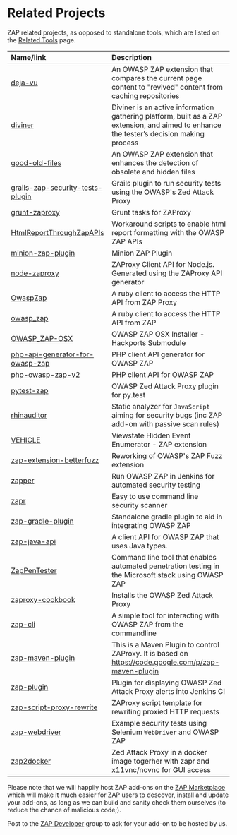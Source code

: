 # Related Projects

ZAP related projects, as opposed to standalone tools, which are listed on the [Related Tools](RelatedTools) page.


| **Name/link** | **Description** |
|:--------------|:----------------|
| [deja-vu](https://github.com/hacktics/deja-vu) | An OWASP ZAP extension that compares the current page content to "revived" content from caching repositories |
| [diviner](https://code.google.com/p/diviner/) | Diviner is an active information gathering platform, built as a ZAP extension, and aimed to enhance the tester’s decision making process |
| [good-old-files](https://github.com/hacktics/good-old-files) | An OWASP ZAP extension that enhances the detection of obsolete and hidden files |
| [grails-zap-security-tests-plugin](https://github.com/theratpack/grails-zap-security-tests-plugin) | Grails plugin to run security tests using the OWASP's Zed Attack Proxy |
| [grunt-zaproxy](https://github.com/TeamPraxis/grunt-zaproxy) | Grunt tasks for ZAProxy |
| [HtmlReportThroughZapAPIs](https://github.com/gmaran23/HtmlReportThroughZapAPIs) | Workaround scripts to enable html report formatting with the OWASP ZAP APIs  |
| [minion-zap-plugin](https://github.com/mozilla/minion-zap-plugin) | Minion ZAP Plugin |
| [node-zaproxy](https://www.npmjs.org/package/zaproxy) | ZAProxy Client API for Node.js. Generated using the ZAProxy API generator |
| [OwaspZap](https://github.com/SUSE/owasp_zap) | A ruby client to access the HTTP API from ZAP Proxy |
| [owasp\_zap](https://github.com/vpereira/owasp_zap) | A ruby client to access the HTTP API from ZAP |
| [OWASP\_ZAP-OSX](https://github.com/BuddhaLabs/OWASP_ZAP-OSX) | OWASP ZAP OSX Installer - Hackports Submodule  |
| [php-api-generator-for-owasp-zap](https://github.com/yukisov/php-api-generator-for-owasp-zap) | PHP client API generator for OWASP ZAP |
| [php-owasp-zap-v2](https://github.com/yukisov/php-owasp-zap-v2) | PHP client API for OWASP ZAP |
| [pytest-zap](https://github.com/davehunt/pytest-zap) | OWASP Zed Attack Proxy plugin for py.test |
| [rhinauditor](https://github.com/h3xstream/rhinauditor) | Static analyzer for `JavaScript` aiming for security bugs (inc ZAP add-on with passive scan rules) |
| [VEHICLE](https://github.com/hacktics/vehicle/) | Viewstate Hidden Event Enumerator - ZAP extension |
| [zap-extension-betterfuzz](https://github.com/lightsey/zap-extension-betterfuzz) | Reworking of OWASP's ZAP Fuzz extension |
| [zapper](https://github.com/adedayo/zapper) | Run OWASP ZAP in Jenkins for automated security testing |
| [zapr](https://github.com/garethr/zapr) | Easy to use command line security scanner |
| [zap-gradle-plugin](https://github.com/PROSPricing/zap-gradle-plugin) | Standalone gradle plugin to aid in integrating OWASP ZAP |
| [zap-java-api](https://github.com/continuumsecurity/zap-java-api) | A client API for OWASP ZAP that uses Java types. |
| [ZapPenTester](https://github.com/gustavorhm/ZapPenTester) | Command line tool that enables automated penetration testing in the Microsoft stack using OWASP ZAP |
| [zaproxy-cookbook](https://github.com/bendodd/zaproxy-cookbook) | Installs the OWASP Zed Attack Proxy |
| [zap-cli](https://github.com/Grunny/zap-cli) | A simple tool for interacting with OWASP ZAP from the commandline |
| [zap-maven-plugin](https://github.com/ShiNoSenshi/zap-maven-plugin) | This is a Maven Plugin to control ZAProxy. It is based on https://code.google.com/p/zap-maven-plugin |
| [zap-plugin](https://github.com/parrot55/zap-plugin) | Plugin for displaying OWASP Zed Attack Proxy alerts into Jenkins CI |
| [zap-script-proxy-rewrite](https://github.com/ncjones/zap-script-proxy-rewrite) | ZAProxy script template for rewriting proxied HTTP requests |
| [zap-webdriver](https://github.com/continuumsecurity/zap-webdriver) | Example security tests using Selenium `WebDriver` and OWASP ZAP |
| [zap2docker](https://registry.hub.docker.com/u/samuliel/zap2docker/) | Zed Attack Proxy in a docker image togerher with zapr and x11vnc/novnc for GUI access |

Please note that we will happily host ZAP add-ons on the [ZAP Marketplace](https://github.com/zaproxy/zap-extensions/) which will make it much easier for ZAP users to descover, install and update your add-ons, as long as we can build and sanity check them ourselves (to reduce the chance of malicious code;).

Post to the [ZAP Developer](https://groups.google.com/group/zaproxy-develop) group to ask for your add-on to be hosted by us.